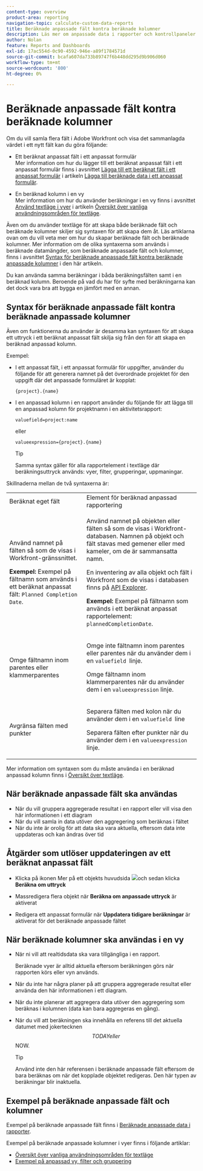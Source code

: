 ```yaml
---
content-type: overview
product-area: reporting
navigation-topic: calculate-custom-data-reports
title: Beräknade anpassade fält kontra beräknade kolumner
description: Läs mer om anpassade data i rapporter och kontrollpaneler
author: Nolan
feature: Reports and Dashboards
exl-id: 17ac554d-0c90-4592-946e-a89f1784571d
source-git-commit: bcafa607da733b89747f6b448dd295d9b906d060
workflow-type: tm+mt
source-wordcount: '800'
ht-degree: 0%

---
```


# Beräknade anpassade fält kontra beräknade kolumner

Om du vill samla flera fält i Adobe Workfront och visa det sammanlagda värdet i ett nytt fält kan du göra följande:

* Ett beräknat anpassat fält i ett anpassat formulär\
  Mer information om hur du lägger till ett beräknat anpassat fält i ett anpassat formulär finns i avsnittet [Lägga till ett beräknat fält i ett anpassat formulär](../../../administration-and-setup/customize-workfront/create-manage-custom-forms/add-calculated-data-to-custom-form.md#creating-calculated-custom-fields) i artikeln [Lägga till beräknade data i ett anpassat formulär](../../../administration-and-setup/customize-workfront/create-manage-custom-forms/add-calculated-data-to-custom-form.md).

* En beräknad kolumn i en vy\
  Mer information om hur du använder beräkningar i en vy finns i avsnittet [Använd textläge i vyer](../../../reports-and-dashboards/reports/text-mode/understand-common-uses-text-mode.md#using-text-mode-in-views) i artikeln [Översikt över vanliga användningsområden för textläge](../../../reports-and-dashboards/reports/text-mode/understand-common-uses-text-mode.md).

Även om du använder textläge för att skapa både beräknade fält och beräknade kolumner skiljer sig syntaxen för att skapa dem åt. Läs artiklarna ovan om du vill veta mer om hur du skapar beräknade fält och beräknade kolumner. Mer information om de olika syntaxerna som används i beräknade datamängder, som beräknade anpassade fält och kolumner, finns i avsnittet [Syntax för beräknade anpassade fält kontra beräknade anpassade kolumner](#syntax-of-calculated-custom-fields-vs-calculated-custom-columns-syntax) i den här artikeln.

Du kan använda samma beräkningar i båda beräkningsfälten samt i en beräknad kolumn. Beroende på vad du har för syfte med beräkningarna kan det dock vara bra att bygga en jämfört med en annan.

## Syntax för beräknade anpassade fält kontra beräknade anpassade kolumner

Även om funktionerna du använder är desamma kan syntaxen för att skapa ett uttryck i ett beräknat anpassat fält skilja sig från den för att skapa en beräknad anpassad kolumn.

Exempel:

* I ett anpassat fält, i ett anpassat formulär för uppgifter, använder du följande för att generera namnet på det överordnade projektet för den uppgift där det anpassade formuläret är kopplat:

  ```
  {project}.{name}
  ```

* I en anpassad kolumn i en rapport använder du följande för att lägga till en anpassad kolumn för projektnamn i en aktivitetsrapport:

  ```
  valuefield=project:name
  ```

  eller

  ```
  valueexpression={project}.{name}
  ```

  >[!TIP]
  >
  >Samma syntax gäller för alla rapportelement i textläge där beräkningsuttryck används: vyer, filter, grupperingar, uppmaningar.

Skillnaderna mellan de två syntaxerna är:

<table style="table-layout:auto"> 
 <col> 
 <col> 
 <tbody> 
  <tr> 
   <td>Beräknat eget fält</td> 
   <td>Element för beräknad anpassad rapportering</td> 
  </tr> 
  <tr> 
   <td> <p>Använd namnet på fälten så som de visas i Workfront-gränssnittet.</p> <p class="example" data-mc-autonum="<b>Example: </b>"><span class="autonumber"><span><b>Exempel: </b></span></span>Exempel på fältnamn som används i ett beräknat anpassat fält: <code>Planned Completion Date</code>.</p> </td> 
   <td> <p>Använd namnet på objekten eller fälten så som de visas i Workfront-databasen. Namnen på objekt och fält stavas med gemener eller med kameler, om de är sammansatta namn. </p> <p>En inventering av alla objekt och fält i Workfront som de visas i databasen finns på <a href="../../../wf-api/general/api-explorer.md" class="MCXref xref">API Explorer</a>. </p> <p class="example" data-mc-autonum="<b>Example: </b>"><span class="autonumber"><span><b>Exempel: </b></span></span>Exempel på fältnamn som används i ett beräknat anpassat rapportelement: <code>plannedCompletionDate</code>.</p> </td> 
  </tr> 
  <tr> 
   <td>Omge fältnamn inom parentes eller klammerparentes</td> 
   <td> <p>Omge inte fältnamn inom parentes eller parentes när du använder dem i en <code>valuefield </code>linje.</p> <p>Omge fältnamn inom klammerparentes när du använder dem i en <code>valueexpression</code> linje.</p> </td> 
  </tr> 
  <tr> 
   <td>Avgränsa fälten med punkter</td> 
   <td> <p>Separera fälten med kolon när du använder dem i en <code>valuefield </code>line</p> <p>Separera fälten efter punkter när du använder dem i en <code>valueexpression </code>linje. </p> </td> 
  </tr> 
 </tbody> 
</table>

Mer information om syntaxen som du måste använda i en beräknad anpassad kolumn finns i [Översikt över textläge](../../../reports-and-dashboards/reports/text-mode/understand-text-mode.md).

## När beräknade anpassade fält ska användas

* När du vill gruppera aggregerade resultat i en rapport eller vill visa den här informationen i ett diagram
* När du vill samla in data utöver den aggregering som beräknas i fältet
* När du inte är orolig för att data ska vara aktuella, eftersom data inte uppdateras och kan ändras över tid

## Åtgärder som utlöser uppdateringen av ett beräknat anpassat fält

* Klicka på ikonen Mer på ett objekts huvudsida ![](assets/more-icon.png)och sedan klicka **Beräkna om uttryck**

* Massredigera flera objekt när **Beräkna om anpassade uttryck** är aktiverat
* Redigera ett anpassat formulär när **Uppdatera tidigare beräkningar** är aktiverat för det beräknade anpassade fältet

## När beräknade kolumner ska användas i en vy

* När ni vill att realtidsdata ska vara tillgängliga i en rapport.

  Beräknade vyer är alltid aktuella eftersom beräkningen görs när rapporten körs eller vyn används.

* När du inte har några planer på att gruppera aggregerade resultat eller använda den här informationen i ett diagram.
* När du inte planerar att aggregera data utöver den aggregering som beräknas i kolumnen (data kan bara aggregeras en gång).
* När du vill att beräkningen ska innehålla en referens till det aktuella datumet med jokertecknen $$TODAY eller $$NOW.

  >[!TIP]
  >
  >Använd inte den här referensen i beräknade anpassade fält eftersom de bara beräknas om när det kopplade objektet redigeras. Den här typen av beräkningar blir inaktuella.

## Exempel på beräknade anpassade fält och kolumner

Exempel på beräknade anpassade fält finns i [Beräknade anpassade data i rapporter](../../../reports-and-dashboards/reports/calc-cstm-data-reports/calculated-custom-data-reports.md).

Exempel på beräknade anpassade kolumner i vyer finns i följande artiklar:

* [Översikt över vanliga användningsområden för textläge](../../../reports-and-dashboards/reports/text-mode/understand-common-uses-text-mode.md)
* [Exempel på anpassad vy, filter och gruppering](../../../reports-and-dashboards/reports/custom-view-filter-grouping-samples/custom-view-filter-grouping-samples.md)
